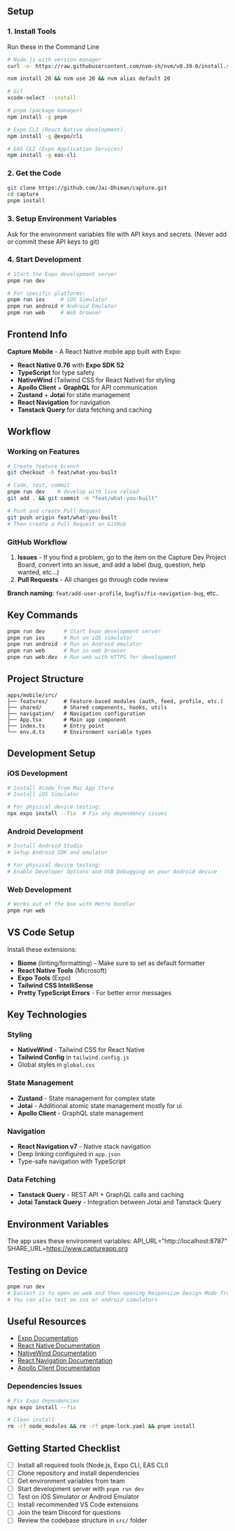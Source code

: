 ## Setup
### 1. Install Tools
Run these in the Command Line
```bash
# Node.js with version manager
curl -o- https://raw.githubusercontent.com/nvm-sh/nvm/v0.39.0/install.sh | bash

nvm install 20 && nvm use 20 && nvm alias default 20

# Git 
xcode-select --install

# pnpm (package manager)
npm install -g pnpm

# Expo CLI (React Native development)
npm install -g @expo/cli

# EAS CLI (Expo Application Services)
npm install -g eas-cli
```

### 2. Get the Code
```bash
git clone https://github.com/Jai-Dhiman/capture.git
cd capture
pnpm install
```

### 3. Setup Environment Variables
Ask for the environment variables file with API keys and secrets.
(Never add or commit these API keys to git)

### 4. Start Development
```bash
# Start the Expo development server
pnpm run dev

# For specific platforms:
pnpm run ios     # iOS Simulator
pnpm run android # Android Emulator
pnpm run web     # Web browser
```

## Frontend Info
**Capture Mobile** - A React Native mobile app built with Expo:
- **React Native 0.76** with **Expo SDK 52**
- **TypeScript** for type safety
- **NativeWind** (Tailwind CSS for React Native) for styling
- **Apollo Client** + **GraphQL** for API communication
- **Zustand** + **Jotai** for state management
- **React Navigation** for navigation
- **Tanstack Query** for data fetching and caching

## Workflow

### Working on Features
```bash
# Create feature branch  
git checkout -b feat/what-you-built

# Code, test, commit
pnpm run dev    # develop with live reload
git add . && git commit -m "feat/what-you-built"

# Push and create Pull Request
git push origin feat/what-you-built
# Then create a Pull Request on GitHub
```

### GitHub Workflow
1. **Issues** - If you find a problem, go to the item on the Capture Dev Project Board, convert into an issue, and add a label (bug, question, help wanted, etc...)
2. **Pull Requests** - All changes go through code review

**Branch naming**: `feat/add-user-profile`, `bugfix/fix-navigation-bug`, etc..

## Key Commands
```bash
pnpm run dev      # Start Expo development server
pnpm run ios      # Run on iOS simulator
pnpm run android  # Run on Android emulator
pnpm run web      # Run in web browser
pnpm run web:dev  # Run web with HTTPS for development
```

## Project Structure
```
apps/mobile/src/
├── features/     # Feature-based modules (auth, feed, profile, etc.)
├── shared/       # Shared components, hooks, utils
├── navigation/   # Navigation configuration
├── App.tsx       # Main app component
├── index.ts      # Entry point
└── env.d.ts      # Environment variable types
```

## Development Setup

### iOS Development
```bash
# Install Xcode from Mac App Store
# Install iOS Simulator

# For physical device testing:
npx expo install --fix  # Fix any dependency issues
```

### Android Development
```bash
# Install Android Studio
# Setup Android SDK and emulator

# For physical device testing:
# Enable Developer Options and USB Debugging on your Android device
```

### Web Development
```bash
# Works out of the box with Metro bundler
pnpm run web
```

## VS Code Setup
Install these extensions:
- **Biome** (linting/formatting) - Make sure to set as default formatter
- **React Native Tools** (Microsoft)
- **Expo Tools** (Expo)
- **Tailwind CSS IntelliSense**
- **Pretty TypeScript Errors** - For better error messages

## Key Technologies

### Styling
- **NativeWind** - Tailwind CSS for React Native
- **Tailwind Config** in `tailwind.config.js`
- Global styles in `global.css`

### State Management
- **Zustand** - State management for complex state
- **Jotai** - Additional atomic state management mostly for ui
- **Apollo Client** - GraphQL state management

### Navigation
- **React Navigation v7** - Native stack navigation
- Deep linking configured in `app.json`
- Type-safe navigation with TypeScript

### Data Fetching
- **Tanstack Query** - REST API + GraphQL calls and caching
- **Jotai Tanstack Query** - Integration between Jotai and Tanstack Query

## Environment Variables
The app uses these environment variables:
API_URL="http://localhost:8787"
SHARE_URL=https://www.captureapp.org

## Testing on Device

```bash
pnpm run dev
# Easiest is to open on web and then opening Responsive Design Mode from Web Console
# You can also test on ios or android simulators
```


## Useful Resources
- [Expo Documentation](https://docs.expo.dev/)
- [React Native Documentation](https://reactnative.dev/)
- [NativeWind Documentation](https://www.nativewind.dev/)
- [React Navigation Documentation](https://reactnavigation.org/)
- [Apollo Client Documentation](https://www.apollographql.com/docs/react/)


### Dependencies Issues
```bash
# Fix Expo dependencies
npx expo install --fix

# Clean install
rm -rf node_modules && rm -rf pnpm-lock.yaml && pnpm install
```

## Getting Started Checklist
- [ ] Install all required tools (Node.js, Expo CLI, EAS CLI)
- [ ] Clone repository and install dependencies
- [ ] Get environment variables from team
- [ ] Start development server with `pnpm run dev`
- [ ] Test on iOS Simulator or Android Emulator
- [ ] Install recommended VS Code extensions
- [ ] Join the team Discord for questions
- [ ] Review the codebase structure in `src/` folder 
